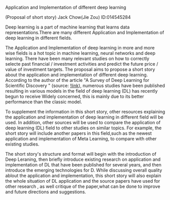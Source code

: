 Application and Implementation of different deep learning

(Proposal of short story)
                                                                                                          Jack Chow(Jie Zou)
                                                                                                          ID:014545284



Deep learning is a part of machine learning that learns data representations.There are many different Application and Implementation of  deep learning in different fields.

The Application and Implementation of deep learning in  more and more wise fields  is a hot topic in  machine learning, neural networks and deep learning. There have been many relevant studies on how to correctly selecte past financial / investment activities and predict the future price / value of investment targets. The proposal aims to propose a short story about the application and implementation of different deep learning. According to the author of the article "A Survey of Deep Learning for Scientific Discovery " (source: [!link](https://arxiv.org/pdf/2003.11755.pdf)), numerous studies have been published resulting in various models in the field of deep learning (DL) has recently begun to receive Widely concerned, this is mainly due to its better performance than the classic model.

To supplement the information in this short story, other resources explaining the application and implementation of  deep learning in different field will be used. In addition, other sources will be used to compare the application of deep learning (DL)  field to other studies on similar topics. For example, the short story will include another papers in this field,such as  the newest application and implementation of Meta Learning, to compare with other existing studies.

The short story's structure and format will begin with the introduction of Deep Leraning, then briefly introduce existing research on application and implementation of DL that have been published for several years, and then introduce the  emerging technologies for D. While discussing overall quality ablout the application and implementation, this short story will also explain the whole situation of  DL application and the source papers have used for other research , as well   critique of the paper,what can be done to improve and future directions and suggestions.

